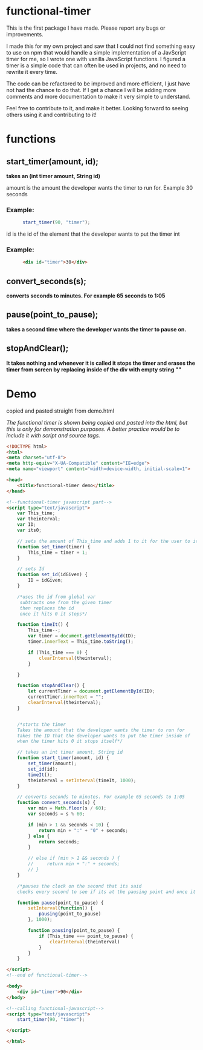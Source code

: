 # functional-timer

This is the first package I have made. Please report any bugs or improvements.

I made this for my own project and saw that I could not find something easy to use on npm that would handle a simple implementation of a JavScript timer for me, so I wrote one with vanilla JavaScript functions. I figured a timer is a simple code that can often be used in projects, and no need to rewrite it every time.

The code can be refactored to be improved and more efficient, I just have not had the chance to do that. If I get a chance I will be adding more comments and more documentation to make it very simple to understand. 

Feel free to contribute to it, and make it better. Looking forward to seeing others using it and contributing to it!


# functions

## start_timer(amount, id);
**takes an (int timer amount, String id)**

amount is the amount the developer wants the timer to run for. Example 30 seconds
### Example:
```javascript
      start_timer(90, "timer");
```

id is the id of the element that the developer wants to put the timer int
### Example:
```html
      <div id="timer">30</div>
```

## convert_seconds(s);
**converts seconds to minutes. For example 65 seconds to 1:05**

## pause(point_to_pause);
**takes a second time where the developer wants the timer to pause on.**

## stopAndClear();
**It takes nothing and whenever it is called it stops the timer and erases the timer from screen by replacing inside of the div with empty string ""**

# Demo
copied and pasted straight from demo.html

*The functional timer is shown being copied and pasted into the html, but this is only for demonstration purposes.
A better practice would be to include it with script and source tags.*

```html
<!DOCTYPE html>
<html>
<meta charset="utf-8">
<meta http-equiv="X-UA-Compatible" content="IE=edge">
<meta name="viewport" content="width=device-width, initial-scale=1">

<head>
    <title>functional-timer demo</title>
</head>

<!--functional-timer javascript part-->
<script type="text/javascript">
    var This_time;
    var theinterval;
    var ID;
    var its0;

    // sets the amount of This_time and adds 1 to it for the user to it started from 30 and not 29 
    function set_timer(timer) {
        This_time = timer + 1;
    }

    // sets Id
    function set_id(idGiven) {
        ID = idGiven;
    }

    /*uses the id from global var
     subtracts one from the given timer
     then replaces the id
     once it hits 0 it stops*/

    function timeIt() {
        This_time--;
        var timer = document.getElementById(ID);
        timer.innerText = This_time.toString();

        if (This_time === 0) {
            clearInterval(theinterval);
        }

    }

    function stopAndClear() {
        let currentTimer = document.getElementById(ID);
        currentTimer.innerText = "";
        clearInterval(theinterval);
    }


    /*starts the timer
    Takes the amount that the developer wants the timer to run for
    takes the ID that the developer wants to put the timer inside of
    when the timer hits 0 it stops itself*/

    // takes an int timer amount, String id   
    function start_timer(amount, id) {
        set_timer(amount);
        set_id(id);
        timeIt();
        theinterval = setInterval(timeIt, 1000);
    }

    // converts seconds to minutes. For example 65 seconds to 1:05
    function convert_seconds(s) {
        var min = Math.floor(s / 60);
        var seconds = s % 60;

        if (min > 1 && seconds < 10) {
            return min + ":" + "0" + seconds;
        } else {
            return seconds;
        }

        // else if (min > 1 && seconds ) {
        //     return min + ":" + seconds;
        // }
    }

    /*pauses the clock on the second that its said
    checks every second to see if its at the pausing point and once it is it clears the interval*/

    function pause(point_to_pause) {
        setInterval(function() {
            pausing(point_to_pause)
        }, 1000);

        function pausing(point_to_pause) {
            if (This_time === point_to_pause) {
                clearInterval(theinterval)
            }
        }
    }

</script>
<!--end of functional-timer-->

<body>
    <div id="timer">90</div>
</body>

<!--calling functional-javascript-->
<script type="text/javascript">
    start_timer(90, "timer");

</script>

</html>
```
